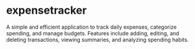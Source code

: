 # expensetracker
A simple and efficient application to track daily expenses, categorize spending, and manage budgets. Features include adding, editing, and deleting transactions, viewing summaries, and analyzing spending habits. 

